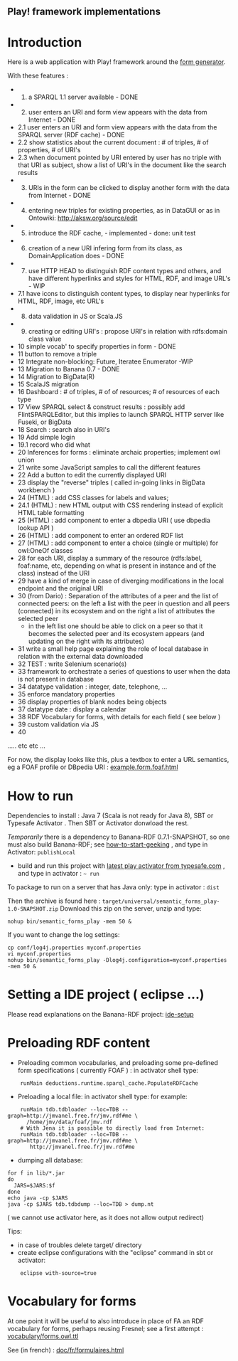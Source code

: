 Play! framework implementations
---

# Introduction
Here is a web application with Play! framework around the [form generator](../forms/README.md).

With these features :

- 1. a SPARQL 1.1 server available - DONE
- 2. user enters an URI and form view appears with the data from Internet - DONE
- 2.1 user enters an URI and form view appears with the data from the SPARQL server (RDF cache) - DONE
- 2.2 show statistics about the current document : # of triples, # of properties, # of URI's
- 2.3 when document pointed by URI entered by user has no triple with that URI as subject, show a list of URI's in the document like the search results
- 3. URIs in the form can be clicked to display another form with the data from Internet - DONE
- 4. entering new triples for existing properties, as in DataGUI or as in Ontowiki: http://aksw.org/source/edit
- 5. introduce the RDF cache, - implemented - done: unit test
- 6. creation of a new URI infering form from its class, as DomainApplication does - DONE
- 7. use HTTP HEAD to distinguish RDF content types and others, and have different hyperlinks and styles for HTML, RDF, and image URL's - WIP
- 7.1 have icons to distinguish content types, to display near hyperlinks for HTML, RDF, image, etc URL's
- 8. data validation in JS or Scala.JS
- 9. creating or editing URI's : propose URI's in relation with rdfs:domain class value
- 10 simple vocab' to specify properties in form - DONE
- 11 button to remove a triple
- 12 Integrate non-blocking: Future, Iteratee Enumerator -WIP
- 13 Migration to Banana 0.7  - DONE
- 14 Migration to BigData(R)
- 15 ScalaJS migration 
- 16 Dashboard : # of triples, # of of resources; # of resources of each type
- 17 View SPARQL select & construct results : possibly add FlintSPARQLEditor, but this implies to launch SPARQL HTTP server like Fuseki, or BigData
- 18 Search : search also in URI's
- 19 Add simple login
- 19.1 record who did what
- 20 Inferences for forms : eliminate archaic properties; implement owl union
- 21 write some JavaScript samples to call the different features
- 22 Add a button to edit the currently displayed URI
- 23 display the "reverse" triples ( called in-going links in BigData workbench )
- 24   (HTML) : add CSS classes for labels and values;
- 24.1 (HTML) : new HTML output with CSS rendering instead of explicit HTML table formatting
- 25   (HTML) : add component to enter a dbpedia URI ( use dbpedia lookup API )
- 26   (HTML) : add component to enter an ordered RDF list
- 27   (HTML) : add component to enter a choice (single or multiple) for owl:OneOf classes
- 28 for each URI, display a summary of the resource (rdfs:label, foaf:name, etc, depending on what is present in instance and of the class) instead of the URI
- 29 have a kind of merge in case of diverging modifications in the local endpoint and the original URI
- 30 (from Dario) : Separation of the attributes of a peer and the list of connected peers: on the left a list with the peer in question and all peers (connected) in its ecosystem and on the right a list of attributes the selected peer
	* in the left list one should be able to click on a peer so that it becomes the selected peer and its ecosystem appears (and updating on the right with its attributes)
- 31 write a small help page explaining the role of local database in relation with the external data downloaded
- 32 TEST : write Selenium scenario(s)
- 33 framework to orchestrate a series of questions to user when the data is not present in database
- 34 datatype validation : integer, date, telephone, ...
- 35 enforce mandatory properties
- 36 display properties of blank nodes being objects
- 37 datatype date : display a calendar
- 38 RDF Vocabulary for forms, with details for each field ( see below )
- 39 custom validation via JS
- 40



..... etc etc ...

For now, the display looks like this, 
plus a textbox to enter a URL semantics, eg a FOAF profile or DBpedia URI : 
[example.form.foaf.html](http://htmlpreview.github.io/?https://github.com/jmvanel/semantic_forms/blob/master/scala/forms/example.form.foaf.html)

# How to run

Dependencies to install : Java 7 (Scala is not ready for Java 8), SBT or Typesafe Activator .
Then SBT or Activator donwload the rest.

*Temporarily* there is a dependency to Banana-RDF 0.7.1-SNAPSHOT, so one must also build Banana-RDF; see
[how-to-start-geeking](https://github.com/w3c/banana-rdf/#how-to-start-geeking) ,
and type in Activator:
`publishLocal`

- build and run this project with [latest play activator from typesafe.com](http://typesafe.com/platform/getstarted) , and type in activator : `~ run`

To package to run on a server that has Java only: type in activator : `dist`

Then the archive is found here :
`target/universal/semantic_forms_play-1.0-SNAPSHOT.zip`
Download this zip on the server, unzip and type:
```
nohup bin/semantic_forms_play -mem 50 &
```
If you want to change the log settings:
```
cp conf/log4j.properties myconf.properties
vi myconf.properties
nohup bin/semantic_forms_play -Dlog4j.configuration=myconf.properties -mem 50 &
```

# Setting a IDE project ( eclipse ...)

Please read explanations on the Banana-RDF project:
[ide-setup](https://github.com/w3c/banana-rdf/#ide-setup)

# Preloading RDF content

- Preloading common vocabularies, and preloading some pre-defined form specifications ( currently FOAF ) : in activator shell type:
```
    runMain deductions.runtime.sparql_cache.PopulateRDFCache
```
- Preloading a local file: in activator shell type: for example:

```
    runMain tdb.tdbloader --loc=TDB --graph=http://jmvanel.free.fr/jmv.rdf#me \
      /home/jmv/data/foaf/jmv.rdf
    # With Jena it is possible to directly load from Internet:
    runMain tdb.tdbloader --loc=TDB --graph=http://jmvanel.free.fr/jmv.rdf#me \
       http://jmvanel.free.fr/jmv.rdf#me 
```

- dumping all database:

```
for f in lib/*.jar
do
  JARS=$JARS:$f
done
echo java -cp $JARS
java -cp $JARS tdb.tdbdump --loc=TDB > dump.nt
```
( we cannot use activator here, as it does not allow output redirect)


Tips:

- in case of troubles delete target/ directory
- create eclipse configurations with the "eclipse" command in sbt or activator:

```
    eclipse with-source=true
```

# Vocabulary for forms

At one point it will be useful to also introduce in place of FA an RDF vocabulary for forms, perhaps reusing Fresnel;
see a first attempt :
[vocabulary/forms.owl.ttl](../../vocabulary/forms.owl.ttl)

See (in french) :
[doc/fr/formulaires.html](http://htmlpreview.github.io/?https://github.com/jmvanel/semantic_forms/blob/master/doc/fr/formulaires.html)

